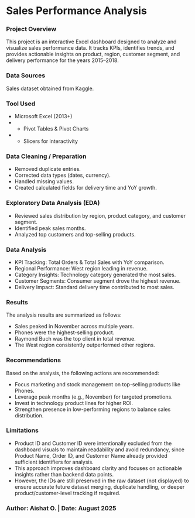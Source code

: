 # Sales Performance Analysis
### Project Overview
This project is an interactive Excel dashboard designed to analyze and visualize sales performance data. It tracks KPIs, identifies trends, and provides actionable insights on product, region, customer segment, and delivery performance for the years 2015–2018.

### Data Sources
Sales dataset obtained from Kaggle.

### Tool Used
- Microsoft Excel (2013+)
- - Pivot Tables & Pivot Charts
- - Slicers for interactivity


### Data Cleaning / Preparation
- Removed duplicate entries.
- Corrected data types (dates, currency).
- Handled missing values.
- Created calculated fields for delivery time and YoY growth.

### Exploratory Data Analysis (EDA)
- Reviewed sales distribution by region, product category, and customer segment.
- Identified peak sales months.
- Analyzed top customers and top-selling products.

### Data Analysis
- KPI Tracking: Total Orders & Total Sales with YoY comparison.
- Regional Performance: West region leading in revenue.
- Category Insights: Technology category generated the most sales.
- Customer Segments: Consumer segment drove the highest revenue.
- Delivery Impact: Standard delivery time contributed to most sales.

### Results
The analysis results are summarized as follows:
- Sales peaked in November across multiple years.
- Phones were the highest-selling product.
- Raymond Buch was the top client in total revenue.
- The West region consistently outperformed other regions.

### Recommendations
Based on the analysis, the following actions are recommended:
- Focus marketing and stock management on top-selling products like Phones.
- Leverage peak months (e.g., November) for targeted promotions.
- Invest in technology product lines for higher ROI.
- Strengthen presence in low-performing regions to balance sales distribution.

### Limitations
- Product ID and Customer ID were intentionally excluded from the dashboard visuals to maintain readability and avoid redundancy, since Product Name, Order ID, and Customer Name already provided sufficient identifiers for analysis.
- This approach improves dashboard clarity and focuses on actionable insights rather than backend data points.
- However, the IDs are still preserved in the raw dataset (not displayed) to ensure accurate future dataset merging, duplicate handling, or deeper product/customer-level tracking if required.
### Author: Aishat O. | Date: August 2025
